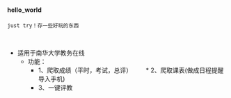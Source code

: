 #### hello_world
    just try！存一些好玩的东西
    
* 适用于南华大学教务在线
    * 功能：
        * 1、爬取成绩（平时，考试，总评）
        * 2、爬取课表(做成日程提醒导入手机)
        * 3、一键评教

